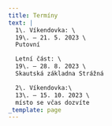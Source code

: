 ```yaml
---
title: Termíny
text: |
  1\. Víkendovka: \
  19\. – 21. 5. 2023 \
  Putovní

  Letní část: \
  19\. – 28. 8. 2023 \
  Skautská základna Strážná

  2\. Víkendovka:\
  13\. – 15. 10. 2023 \
  místo se včas dozvíte
_template: page
---
```


